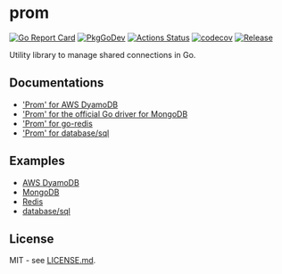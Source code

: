 # prom

[![Go Report Card](https://goreportcard.com/badge/github.com/btnguyen2k/prom)](https://goreportcard.com/report/github.com/btnguyen2k/prom)
[![PkgGoDev](https://pkg.go.dev/badge/github.com/btnguyen2k/prom)](https://pkg.go.dev/github.com/btnguyen2k/prom)
[![Actions Status](https://github.com/btnguyen2k/prom/workflows/prom/badge.svg)](https://github.com/btnguyen2k/prom/actions)
[![codecov](https://codecov.io/gh/btnguyen2k/prom/branch/master/graph/badge.svg?token=EBTGTZMSUV)](https://codecov.io/gh/btnguyen2k/prom)
[![Release](https://img.shields.io/github/release/btnguyen2k/prom.svg?style=flat-square)](RELEASE-NOTES.md)

Utility library to manage shared connections in Go.

## Documentations

- ['Prom' for AWS DyamoDB](dynamodb/)
- ['Prom' for the official Go driver for MongoDB](mongo/)
- ['Prom' for go-redis](goredis/)
- ['Prom' for database/sql](sql/)

## Examples

- [AWS DyamoDB](./examples/dynamodb/)
- [MongoDB](./examples/mongo/)
- [Redis](./examples/goredis/)
- [database/sql](./examples/sql/)

## License

MIT - see [LICENSE.md](LICENSE.md).
